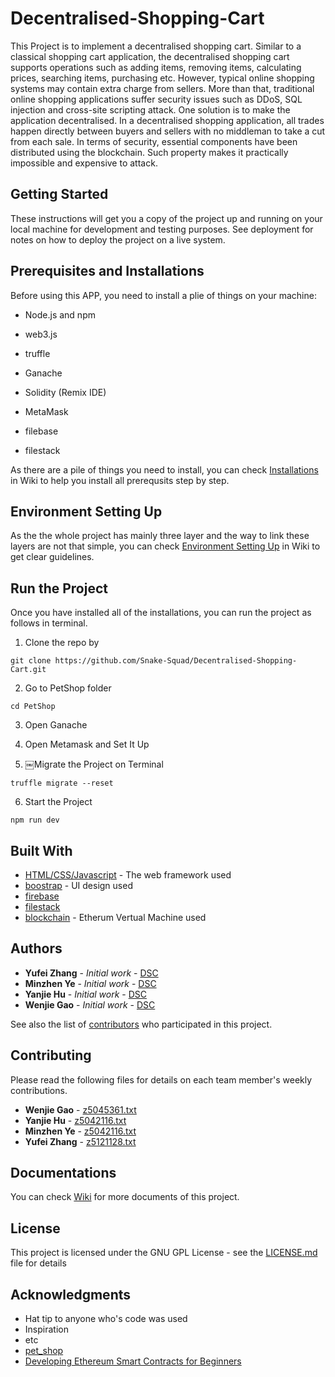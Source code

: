 # Decentralised-Shopping-Cart

This Project is to implement a decentralised shopping cart. Similar to a classical shopping cart application, the decentralised shopping cart supports operations such as adding items, removing items, calculating prices, searching items, purchasing etc. However, typical online shopping systems may contain extra charge from sellers. More than that, traditional online shopping applications suffer security issues such as DDoS, SQL injection and cross-site scripting attack. One solution is to make the application decentralised. In a decentralised shopping application, all trades happen directly between buyers and sellers with no middleman to take a cut from each sale. In terms of security, essential components have been distributed using the blockchain. Such property makes it practically impossible and expensive to attack.

## Getting Started

These instructions will get you a copy of the project up and running on your local machine for development and testing purposes. See deployment for notes on how to deploy the project on a live system.

## Prerequisites and Installations

Before using this APP, you need to install a plie of things on your machine:

* Node.js and npm

* web3.js

* truffle

* Ganache

* Solidity (Remix IDE)

* MetaMask

* filebase

* filestack

As there are a pile of things you need to install, you can check [Installations](https://github.com/Snake-Squad/Decentralised-Shopping-Cart/wiki/Installations) in Wiki to help you install all prerequsits step by step.

## Environment Setting Up

As the the whole project has mainly three layer and the way to link these layers are not that simple, you can check [Environment Setting Up](https://github.com/Snake-Squad/Decentralised-Shopping-Cart/wiki/Environment-Setting-Up) in Wiki to get clear guidelines. 

## Run the Project 

Once you have installed all of the installations, you can run the project as follows in terminal.

1. Clone the repo by

```
git clone https://github.com/Snake-Squad/Decentralised-Shopping-Cart.git
```

2. Go to PetShop folder

```
cd PetShop
```

3. Open Ganache

4. Open Metamask and Set It Up

5. ￼Migrate the Project on Terminal

```
truffle migrate --reset
```

6. Start the Project

```
npm run dev
```

## Built With

* [HTML/CSS/Javascript](https://www.w3schools.com/) - The web framework used
* [boostrap](https://getbootstrap.com/) - UI design used
* [firebase](https://firebase.google.com/)
* [filestack](https://www.filestack.com/)
* [blockchain](https://en.wikipedia.org/wiki/Blockchain) - Etherum Vertual Machine used

## Authors

* **Yufei Zhang** - *Initial work* - [DSC](https://github.com/Snake-Squad/Decentralised-Shopping-Cart/)
* **Minzhen Ye** - *Initial work* - [DSC](https://github.com/Snake-Squad/Decentralised-Shopping-Cart/)
* **Yanjie Hu** - *Initial work* - [DSC](https://github.com/Snake-Squad/Decentralised-Shopping-Cart/)
* **Wenjie Gao** - *Initial work* - [DSC](https://github.com/Snake-Squad/Decentralised-Shopping-Cart/)

See also the list of [contributors](https://github.com/Snake-Squad/Decentralised-Shopping-Cart/contributors) who participated in this project.

## Contributing

Please read the following files for details on each team member's weekly contributions.

* **Wenjie Gao** - [z5045361.txt](https://github.com/Snake-Squad/Decentralised-Shopping-Cart/tree/master/Diaries/z5045361.txt)
* **Yanjie Hu** - [z5042116.txt](https://github.com/Snake-Squad/Decentralised-Shopping-Cart/tree/master/Diaries/z5097732.txt)
* **Minzhen Ye** - [z5042116.txt](https://github.com/Snake-Squad/Decentralised-Shopping-Cart/tree/master/Diaries/z5042116.txt)
* **Yufei Zhang** - [z5121128.txt](https://github.com/Snake-Squad/Decentralised-Shopping-Cart/tree/master/Diaries/z5121128.txt)

## Documentations

You can check [Wiki](https://github.com/Snake-Squad/Decentralised-Shopping-Cart/wiki) for more documents of this project.

## License

This project is licensed under the GNU GPL License - see the [LICENSE.md](LICENSE.md) file for details

## Acknowledgments

* Hat tip to anyone who's code was used
* Inspiration
* etc
* [pet_shop](http://truffleframework.com/tutorials/pet-shop)
* [Developing Ethereum Smart Contracts for Beginners](https://coursetro.com/courses/20/Developing-Ethereum-Smart-Contracts-for-Beginners)
